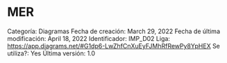 # MER

Categoría: Diagramas
Fecha de creación: March 29, 2022
Fecha de última modificación: April 18, 2022
Identificador: IMP_D02
Liga: https://app.diagrams.net/#G1dp6-LwZhfCnXuEyFJMhRfRewPy8YpHEX
Se utiliza?: Yes
Última versión: 1.0